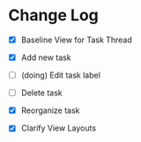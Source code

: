 #  Change Log


- [x] Baseline View for Task Thread
- [x] Add new task
- [ ] (doing) Edit task label
- [ ] Delete task
- [x] Reorganize task
- [x] Clarify View Layouts

